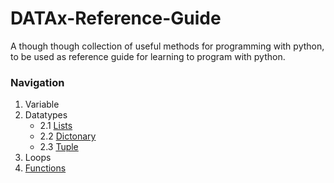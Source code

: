 # DATAx-Reference-Guide
A though though collection of useful methods for programming with python, to be used as reference guide for learning to program with python. 

### Navigation
1. Variable
2. Datatypes
    * 2.1 [Lists](https://github.com/DATAx2020/DATAx-Reference-Guide/blob/master/lists_eng.ipynb)
    * 2.2 [Dictonary](https://github.com/DATAx2020/DATAx-Reference-Guide/blob/master/dictonary_eng.ipynb)
    * 2.3 [Tuple](https://github.com/DATAx2020/DATAx-Reference-Guide/blob/master/tuples_eng.ipynb)
3. Loops
4. [Functions](https://github.com/DATAx2020/DATAx-Reference-Guide/blob/master/functions_eng.ipynb)
